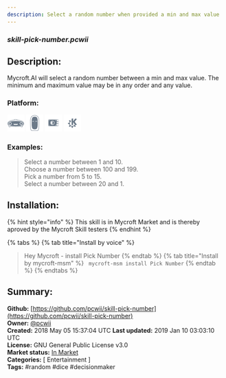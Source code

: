 ```yaml
---
description: Select a random number when provided a min and max value
---
```


### _skill-pick-number.pcwii_  
## Description:  
Mycroft.AI will select a random number between a min and max value.
The minimum and maximum value may be in any order and any value.  
  
  
### Platform:  
 ![Mark I](../.gitbook/assets/mark-1-icon.png)  ![Mark II](../.gitbook/assets/mark-2-icon.png)  ![Picroft](../.gitbook/assets/picroft-icon.png)  ![plasmoid](../.gitbook/assets/kde.png)   
### Examples:  
> Select a number between 1 and 10.  
> Choose a number between 100 and 199.  
> Pick a number from 5 to 15.  
> Select a number between 20 and 1.  
  
## Installation:  
{% hint style="info" %}
This skill is in Mycroft Market and is thereby aproved by the Mycroft Skill testers
{% endhint %}
    
{% tabs %}
{% tab title="Install by voice" %}
> Hey Mycroft - install Pick Number
{% endtab %}
  {% tab title="Install by mycroft-msm" %}
``` mycroft-msm install Pick Number```
{% endtab %}
  {% endtabs %}
    
## Summary:  
**Github:** [https://github.com/pcwii/skill-pick-number](https://github.com/pcwii/skill-pick-number)  
**Owner:** [@pcwii](https://github.com/pcwii)  
**Created:** 2018 May 05 15:37:04 UTC  **Last updated:** 2019 Jan 10 03:03:10 UTC  
**License:** GNU General Public License v3.0  
**Market status:** [In Market](https://market.mycroft.ai/skill/pick-number)  
**Categories:** [ Entertainment ]   
**Tags:** \#random \#dice \#decisionmaker   
